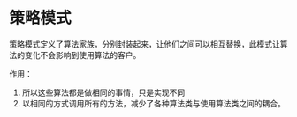 # 策略模式
策略模式定义了算法家族，分别封装起来，让他们之间可以相互替换，此模式让算法的变化不会影响到使用算法的客户。

作用：
  1. 所以这些算法都是做相同的事情，只是实现不同
  2. 以相同的方式调用所有的方法，减少了各种算法类与使用算法类之间的耦合。